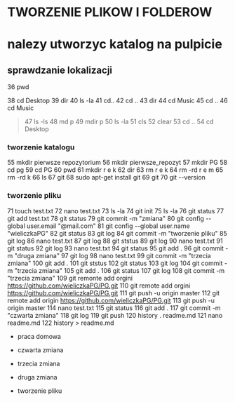 TWORZENIE PLIKOW I FOLDEROW
============================

<h1> nalezy utworzyc katalog na pulpicie </h1>

sprawdzanie lokalizacji
-----------------------

  36  pwd

   38  cd Desktop
   39  dir
   40  ls -la
   41  cd..
   42  cd ..
   43  dir
   44  cd Music
   45  cd ..
   46  cd Music
>   47  ls -ls
>   48  md p
>   49  mdir p
   50  ls -la
   51  cls
   52  clear
   53  cd ..
   54  cd Desktop

### tworzenie katalogu 
   55  mkdir pierwsze repozytorium
   56  mkdir pierwsze_repozyt
   57  mkdir PG
   58  cd pg
   59  cd PG
   60  pwd
   61  mkdir r e k
   62  dir
   63  rm r e k
   64  rm -rd r e m
   65  rm -rd k
   66  ls
   67  git
   68  sudo apt-get install git
   69  git
   70  git --version

### tworzenie pliku

   71  touch test.txt
   72  nano test.txt
   73  ls -la
   74  git init
   75  ls -la
   76  git status
   77  git add test.txt
   78  git status
   79  git commit -m "zmiana"
   80  git config --global user.email "@mail.com"
   81  git config --global user.name "wieliczkaPG"
   82  git status
   83  git log
   84  git commit -m "tworzenie pliku"
   85  git log
   86  nano test.txt
   87  git log
   88  git ststus
   89  git log
   90  nano test.txt
   91  git status
   92  git log
   93  nano test.txt
   94  git status
   95  git add .
   96  git commit -m "druga zmiana"
   97  git log
   98  nano test.txt
   99  git commit -m "trzecia zmiana"
  100  git add .
  101  git ststus
  102  git status
  103  git log
  104  git commit -m "trzecia zmiana"
  105  git add .
  106  git status
  107  git log
  108  git commit -m "trzecia zmiana"
  109  git remonte add orgini https://github.com/wieliczkaPG/PG.git
  110  git remote add orgini https://github.com/wieliczkaPG/PG.git
  111  git push -u origin master
  112  git remote add origin https://github.com/wieliczkaPG/PG.git
  113  git push -u origin master
  114  nano test.txt
  115  git status
  116  git add .
  117  git commit -m "czwarta zmiana"
  118  git log
  119  git push
  120  history . readme.md
  121  nano readme.md
  122  history > readme.md

+    praca domowa
 
+    czwarta zmiana

+    trzecia zmiana

+    druga zmiana

+    tworzenie pliku

